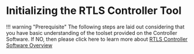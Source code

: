 # Initializing the RTLS Controller Tool

!!! warning "Prerequisite"
    The following steps are laid out considering that you have basic understanding of the toolset provided on the Controller Software. If NO, then please click here to learn more about [RTLS Controller Software Overview](..%5C..%5CRTLS%20Controller%5CRTLS%20Controller%20Software%20Overview.md)